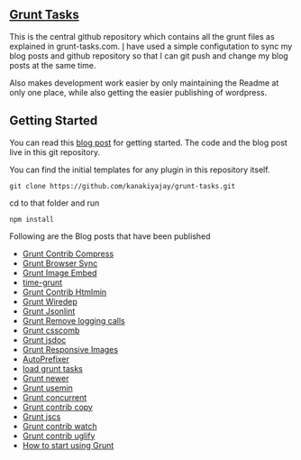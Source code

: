 ## [Grunt Tasks](http://grunt-tasks.com/ "Grunt")

This is the central github repository which contains all the grunt files as explained in grunt-tasks.com.
[I](http://jaykanakiya.com/ "Jay Kanakiya") have used a simple configutation to sync my blog posts and github repository so that I can git push and change my blog posts at the same time.

Also makes development work easier by only maintaining the Readme at only one place, while also getting the easier publishing of wordpress.

## Getting Started

You can read this [blog post](http://grunt-tasks.com/start-using-grunt-js/) for getting started. The code and the blog post live in this git repository.

You can find the initial templates for any plugin in this repository itself.

`git clone https://github.com/kanakiyajay/grunt-tasks.git`

cd to that folder and run

`npm install`

Following are the Blog posts that have been published

- [Grunt Contrib Compress](http://grunt-tasks.com/grunt-contrib-compress/ "grunt contrib compress")
- [Grunt Browser Sync](http://grunt-tasks.com/grunt-browser-sync/ "grunt browser sync")
- [Grunt Image Embed](http://grunt-tasks.com/grunt-image-embed/ "image embed")
- [time-grunt](http://grunt-tasks.com/time-grunt/ "time grunt")
- [Grunt Contrib Htmlmin](http://grunt-tasks.com/grunt-htmlmin/ "grunt contrib htmlmin")
- [Grunt Wiredep](http://grunt-tasks.com/grunt-wiredep/ "grunt wiredep")
- [Grunt Jsonlint](http://grunt-tasks.com/grunt-jsonlint/ "grunt jsonlint")
- [Grunt Remove logging calls](http://grunt-tasks.com/grunt-remove-logging-calls/ "grunt remove logging")
- [Grunt csscomb](http://grunt-tasks.com/grunt-csscomb/ "grunt beautiful css")
- [Grunt jsdoc](http://grunt-tasks.com/grunt-jsdoc-ng/ "Grunt Document generator")
- [Grunt Responsive Images](http://grunt-tasks.com/responsive-images/ "grunt responsive images")
- [AutoPrefixer](http://grunt-tasks.com/12-autoprefixer/ "autoprefixer")
- [load grunt tasks](http://grunt-tasks.com/load-grunt-tasks/)
- [Grunt newer](http://grunt-tasks.com/grunt-newer/)
- [Grunt usemin](http://grunt-tasks.com/grunt-usemin/)
- [Grunt concurrent](http://grunt-tasks.com/grunt-concurrent/)
- [Grunt contrib copy](http://grunt-tasks.com/grunt-contrib-copy/)
- [Grunt jscs](http://grunt-tasks.com/grunt-jscs/)
- [Grunt contrib watch](http://grunt-tasks.com/grunt-contrib-watch/)
- [Grunt contrib uglify](http://grunt-tasks.com/grunt-contrib-uglify/)
- [How to start using Grunt](http://grunt-tasks.com/start-using-grunt-js/)
